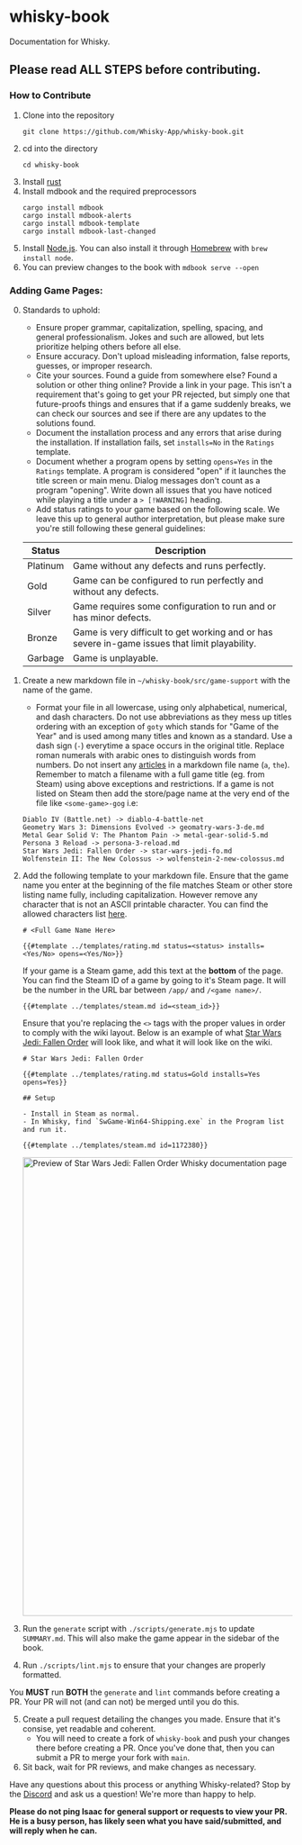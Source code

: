 # whisky-book

Documentation for Whisky.

## Please read ALL STEPS before contributing.

### How to Contribute

1. Clone into the repository
   ```
   git clone https://github.com/Whisky-App/whisky-book.git
   ```
2. cd into the directory
   ```
   cd whisky-book
   ```
3. Install [rust](https://www.rust-lang.org/tools/install)
4. Install mdbook and the required preprocessors
   ```
   cargo install mdbook
   cargo install mdbook-alerts
   cargo install mdbook-template
   cargo install mdbook-last-changed
   ```
5. Install [Node.js](https://nodejs.org/en/download/).
   You can also install it through [Homebrew](https://brew.sh/) with `brew install node`.
6. You can preview changes to the book with `mdbook serve --open`

### Adding Game Pages:
0. Standards to uphold:
   - Ensure proper grammar, capitalization, spelling, spacing, and general professionalism. Jokes and such are allowed, but lets prioritize helping others before all else.
   - Ensure accuracy. Don't upload misleading information, false reports, guesses, or improper research.
   - Cite your sources. Found a guide from somewhere else? Found a solution or other thing online? Provide a link in your page. This isn't a requirement that's going to get your PR rejected, but simply one that future-proofs things and ensures that if a game suddenly breaks, we can check our sources and see if there are any updates to the solutions found.
   - Document the installation process and any errors that arise during the installation. If installation fails, set `installs=No` in the `Ratings` template.
   - Document whether a program opens by setting `opens=Yes` in the `Ratings` template. A program is considered "open" if it launches the title screen or main menu. Dialog messages don't count as a program "opening". Write down all issues that you have noticed while playing a title under a `> [!WARNING]` heading.
   - Add status ratings to your game based on the following scale. We leave this up to general author interpretation, but please make sure you're still following these general guidelines:

    | Status   | Description                                                                                    |
    |----------|------------------------------------------------------------------------------------------------|
    | Platinum | Game without any defects and runs perfectly.                                                   |
    | Gold     | Game can be configured to run perfectly and without any defects.                               |
    | Silver   | Game requires some configuration to run and or has minor defects.                              |
    | Bronze   | Game is very difficult to get working and or has severe in-game issues that limit playability. |
    | Garbage  | Game is unplayable.                                                                            |
  
1. Create a new markdown file in `~/whisky-book/src/game-support` with the name of the game.
   - Format your file in all lowercase, using only alphabetical, numerical, and dash characters. Do not use abbreviations as they mess up titles ordering with an exception of `goty` which stands for "Game of the Year" and is used among many titles and known as a standard. Use a dash sign (`-`) everytime a space occurs in the original title. Replace roman numerals with arabic ones to distinguish words from numbers. Do not insert any [articles](https://www.grammarly.com/blog/parts-of-speech/articles/) in a markdown file name (`a`, `the`). Remember to match a filename with a full game title (eg. from Steam) using above exceptions and restrictions. If a game is not listed on Steam then add the store/page name at the very end of the file like `<some-game>-gog` i.e:
   ```
   Diablo IV (Battle.net) -> diablo-4-battle-net
   Geometry Wars 3: Dimensions Evolved -> geomatry-wars-3-de.md
   Metal Gear Solid V: The Phantom Pain -> metal-gear-solid-5.md
   Persona 3 Reload -> persona-3-reload.md
   Star Wars Jedi: Fallen Order -> star-wars-jedi-fo.md
   Wolfenstein II: The New Colossus -> wolfenstein-2-new-colossus.md
   ```
2. Add the following template to your markdown file. Ensure that the game name you enter at the beginning of the file matches Steam or other store listing name fully, including capitalization. However remove any character that is not an ASCII printable character. You can find the allowed characters list [here](https://www.ascii-code.com/characters/printable-characters).
   ```
   # <Full Game Name Here>

   {{#template ../templates/rating.md status=<status> installs=<Yes/No> opens=<Yes/No>}}
   ```
   If your game is a Steam game, add this text at the **bottom** of the page. You can find the Steam ID of a game by going to it's Steam page. It will be the number in the URL bar between `/app/` and `/<game name>/`.
   ```
   {{#template ../templates/steam.md id=<steam_id>}}
   ```
   Ensure that you're replacing the `<>` tags with the proper values in order to comply with the wiki layout. Below is an example of what [Star Wars Jedi: Fallen Order](https://docs.getwhisky.app/game-support/sw-fallen-order.html) will look like, and what it will look like on the wiki.
   ```
   # Star Wars Jedi: Fallen Order

   {{#template ../templates/rating.md status=Gold installs=Yes opens=Yes}}
   
   ## Setup
   
   - Install in Steam as normal.
   - In Whisky, find `SwGame-Win64-Shipping.exe` in the Program list and run it.
   
   {{#template ../templates/steam.md id=1172380}}
   
   ```
   <img width="815" alt="Preview of Star Wars Jedi: Fallen Order Whisky documentation page" src="https://github.com/Whisky-App/whisky-book/assets/161992562/d7d61b1a-5d02-4961-8ff5-b953c2a2fbe1">  
3. Run the `generate` script with `./scripts/generate.mjs` to update `SUMMARY.md`.
   This will also make the game appear in the sidebar of the book.
4. Run `./scripts/lint.mjs` to ensure that your changes are properly formatted.

You **MUST** run **BOTH** the `generate` and `lint` commands before creating a PR. Your PR will not (and can not) be merged until you do this.

5. Create a pull request detailing the changes you made. Ensure that it's consise, yet readable and coherent.
   - You will need to create a fork of `whisky-book` and push your changes there before creating a PR. Once you've done that, then you can submit a PR to merge your fork with `main`.
6. Sit back, wait for PR reviews, and make changes as necessary.

Have any questions about this process or anything Whisky-related? Stop by the [Discord](https://discord.gg/CsqAfs9CnM) and ask us a question! We're more than happy to help.

**Please do not ping Isaac for general support or requests to view your PR. He is a busy person, has likely seen what you have said/submitted, and will reply when he can.**
